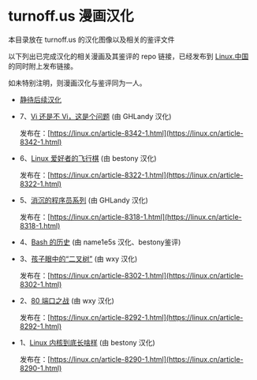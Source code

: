 turnoff.us 漫画汉化
==========

本目录放在 turnoff.us 的汉化图像以及相关的鉴评文件

以下列出已完成汉化的相关漫画及其鉴评的 repo 链接，已经发布到 [Linux.中国](https://linux.cn) 的同时附上发布链接。

如未特别注明，则漫画汉化与鉴评同为一人。

- [静待后续汉化](https://github.com/LCTT/comic/blob/master/turnoff.us/turnoff.us.md)

- 7、[Vi 还是不 Vi，这是个问题](https://github.com/LCTT/comic/blob/master/turnoff.us/to-vi-or-not-to-vi/to-vi-or-not-to-vi.md) (由 GHLandy 汉化)

  发布在：[https://linux.cn/article-8342-1.html](https://linux.cn/article-8342-1.html)

- 6、[Linux 爱好者的飞行棋](https://github.com/LCTT/comic/blob/master/turnoff.us/sudo-board-game/sudo-board-game.md) (由 bestony 汉化)

  发布在：[https://linux.cn/article-8322-1.html](https://linux.cn/article-8322-1.html)

- 5、[消沉的程序员系列](https://github.com/LCTT/comic/blob/master/turnoff.us/depressed-developer-series/The-Depressed-Developer-series.md) (由 GHLandy 汉化)

  发布在：[https://linux.cn/article-8318-1.html](https://linux.cn/article-8318-1.html)

- 4、[Bash 的历史](https://github.com/LCTT/comic/blob/master/turnoff.us/bash_history/bash_history.md) (由 name1e5s 汉化、bestony鉴评)

- 3、[孩子眼中的“二叉树”](https://github.com/LCTT/comic/blob/master/turnoff.us/binary-tree/binary-tree.md) (由 wxy 汉化)

  发布在：[https://linux.cn/article-8302-1.html](https://linux.cn/article-8302-1.html)

- 2、[80 端口之战](https://github.com/LCTT/comic/blob/master/turnoff.us/apache-vs-nginx/apache-vs-nginx.md) (由 wxy 汉化)

  发布在：[https://linux.cn/article-8292-1.html](https://linux.cn/article-8292-1.html)

- 1、[Linux 内核到底长啥样](https://github.com/LCTT/comic/blob/master/turnoff.us/inside-the-linux-kernel/inside-the-linux-kernel-full-deal.md) (由 bestony 汉化)

  发布在：[https://linux.cn/article-8290-1.html](https://linux.cn/article-8290-1.html)
